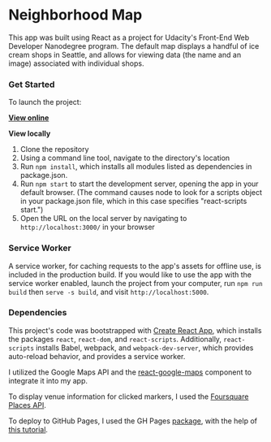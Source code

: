 Neighborhood Map
======

This app was built using React as a project for Udacity's Front-End Web Developer Nanodegree program. The default map displays a handful of ice cream shops in Seattle, and allows for viewing data (the name and an image) associated with individual shops.

### Get Started

To launch the project:

**[View online](https://nataliecardot.com/react-neighborhood-map/)**

**View locally**
1. Clone the repository
2. Using a command line tool, navigate to the directory's location
3. Run `npm install`, which installs all modules listed as dependencies in package.json.
4. Run `npm start` to start the development server, opening the app in your default browser. (The command causes node to look for a scripts object in your package.json file, which in this case specifies "react-scripts start.")
5. Open the URL on the local server by navigating to `http://localhost:3000/` in your browser

### Service Worker

A service worker, for caching requests to the app's assets for offline use, is included in the production build. If you would like to use the app with the service worker enabled, launch the project from your computer, run `npm run build` then `serve -s build`, and visit `http://localhost:5000`.

### Dependencies

This project's code was bootstrapped with [Create React App](https://github.com/facebookincubator/create-react-app), which installs the packages `react`, `react-dom`, and `react-scripts`. Additionally, `react-scripts` installs Babel, webpack, and `webpack-dev-server`, which provides auto-reload behavior, and provides a service worker.

I utilized the Google Maps API and the [react-google-maps](https://github.com/tomchentw/react-google-maps) component to integrate it into my app.

To display venue information for clicked markers, I used the [Foursquare Places API](https://developer.foursquare.com/places-api).

To deploy to GitHub Pages, I used the GH Pages [package](https://www.npmjs.com/package/gh-pages), with the help of [this tutorial](https://codeburst.io/deploy-react-to-github-pages-to-create-an-amazing-website-42d8b09cd4d).
